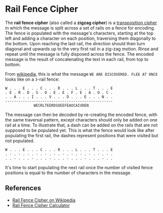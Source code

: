 # Rail Fence Cipher

The **rail fence cipher** (also called a **zigzag cipher**) is a [transposition cipher](https://en.wikipedia.org/wiki/Transposition_cipher) in which the message is split across a set of rails on a fence for encoding. The fence is populated with the message's characters, starting at the top left and adding a character on each position, traversing them diagonally to the bottom. Upon reaching the last rail, the direction should then turn diagonal and upwards up to the very first rail in a zig-zag motion. Rinse and repeat until the message is fully disposed across the fence. The encoded message is the result of concatenating the text in each rail, from top to bottom.

From [wikipedia](https://en.wikipedia.org/wiki/Rail_fence_cipher), this is what the message `WE ARE DISCOVERED. FLEE AT ONCE` looks like on a `3`-rail fence:

```
W . . . E . . . C . . . R . . . L . . . T . . . E
. E . R . D . S . O . E . E . F . E . A . O . C .
. . A . . . I . . . V . . . D . . . E . . . N . .
-------------------------------------------------
             WECRLTEERDSOEEFEAOCAIVDEN
```

The message can then be decoded by re-creating the encoded fence, with the same traversal pattern, except characters should only be added on one rail at a time. To illustrate that, a dash can be added on the rails that are not supposed to be populated yet. This is what the fence would look like after populating the first rail, the dashes represent positions that were visited but not populated.

```
W . . . E . . . C . . . R . . . L . . . T . . . E
. - . - . - . - . - . - . - . - . - . - . - . - .
. . - . . . - . . . - . . . - . . . - . . . - . .
```

It's time to start populating the next rail once the number of visited fence positions is equal to the number of characters in the message.

## References

- [Rail Fence Cipher on Wikipedia](https://en.wikipedia.org/wiki/Rail_fence_cipher)
- [Rail Fence Cipher Calculator](https://crypto.interactive-maths.com/rail-fence-cipher.html)
